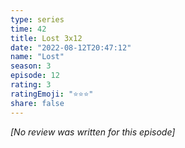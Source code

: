 ```yaml
---
type: series
time: 42
title: Lost 3x12
date: "2022-08-12T20:47:12"
name: "Lost"
season: 3
episode: 12
rating: 3
ratingEmoji: "⭐️⭐️⭐️"
share: false
---
```


_[No review was written for this episode]_
